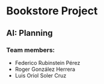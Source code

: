 # Bookstore Project
## AI: Planning
### Team members:
- Federico Rubinstein Pérez
- Roger González Herrera
- Luis Oriol Soler Cruz
